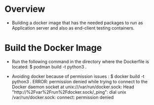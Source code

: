 # Overview
- Building a docker image that has the needed packages to run as Application server and also as end-client testing containers.

# Build the Docker Image

- Run the following command in the directory where the Dockerfile is located:
  $ podman build -t python3 .  

- Avoiding docker because of permission issues :
  $ docker build -t python3 .
   ERROR: permission denied while trying to connect to the Docker daemon socket at unix:///var/run/docker.sock: Head "http://%2Fvar%2Frun%2Fdocker.sock/_ping": dial unix /var/run/docker.sock: connect: permission denied